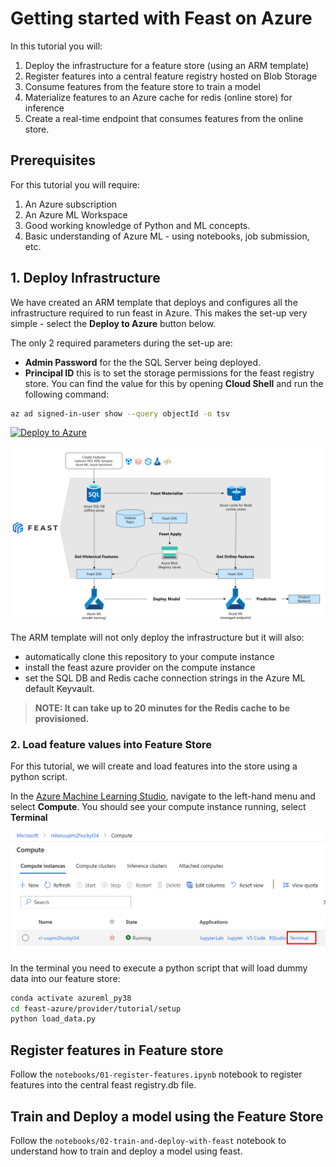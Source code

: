 # Getting started with Feast on Azure

In this tutorial you will:

1. Deploy the infrastructure for a feature store (using an ARM template)
1. Register features into a central feature registry hosted on Blob Storage
1. Consume features from the feature store to train a model
1. Materialize features to an Azure cache for redis (online store) for inference
1. Create a real-time endpoint that consumes features from the online store.

## Prerequisites

For this tutorial you will require:

1. An Azure subscription
1. An Azure ML Workspace
1. Good working knowledge of Python and ML concepts.
1. Basic understanding of Azure ML - using notebooks, job submission, etc.

## 1. Deploy Infrastructure

We have created an ARM template that deploys and configures all the infrastructure required to run feast in Azure. This makes the set-up very simple - select the **Deploy to Azure** button below.

The only 2 required parameters during the set-up are:

- **Admin Password** for the the SQL Server being deployed.
- **Principal ID** this is to set the storage permissions for the feast registry store. You can find the value for this by opening **Cloud Shell** and run the following command:

```bash
az ad signed-in-user show --query objectId -o tsv
```
[![Deploy to Azure](https://aka.ms/deploytoazurebutton)](https://portal.azure.com/#create/Microsoft.Template/uri/https%3A%2F%2Fraw.githubusercontent.com%2FAzure%2Ffeast-azure%2Fmain%2Fprovider%2Ftutorial%2Fsetup%2Fazuredeploy.json)

![feast architecture](media/feast-tutorial-arch.png)

The ARM template will not only deploy the infrastructure but it will also:

- automatically clone this repository to your compute instance
- install the feast azure provider on the compute instance
- set the SQL DB and Redis cache connection strings in the Azure ML default Keyvault.

> **NOTE: It can take up to 20 minutes for the Redis cache to be provisioned.**

### 2. Load feature values into Feature Store

For this tutorial, we will create and load features into the store using a python script. 

In the [Azure Machine Learning Studio](https://ml.azure.com), navigate to the left-hand menu and select **Compute**. You should see your compute instance running, select **Terminal**

![compute instance terminal](./media/ci.png)

In the terminal you need to execute a python script that will load dummy data into our feature store:

```bash
conda activate azureml_py38
cd feast-azure/provider/tutorial/setup
python load_data.py
```

## Register features in Feature store

Follow the `notebooks/01-register-features.ipynb` notebook to register features into the central feast registry.db file.

## Train and Deploy a model using the Feature Store

Follow the `notebooks/02-train-and-deploy-with-feast` notebook to understand how to train and deploy a model using feast.


